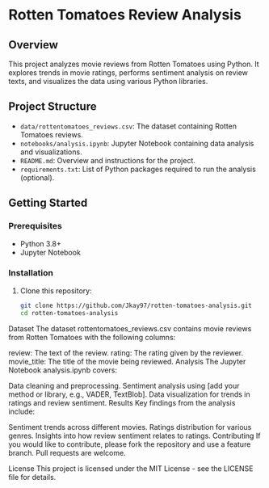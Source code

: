 # Rotten Tomatoes Review Analysis

## Overview
This project analyzes movie reviews from Rotten Tomatoes using Python. It explores trends in movie ratings, performs sentiment analysis on review texts, and visualizes the data using various Python libraries.

## Project Structure
- `data/rottentomatoes_reviews.csv`: The dataset containing Rotten Tomatoes reviews.
- `notebooks/analysis.ipynb`: Jupyter Notebook containing data analysis and visualizations.
- `README.md`: Overview and instructions for the project.
- `requirements.txt`: List of Python packages required to run the analysis (optional).

## Getting Started

### Prerequisites
- Python 3.8+
- Jupyter Notebook

### Installation
1. Clone this repository:
   ```bash
   git clone https://github.com/Jkay97/rotten-tomatoes-analysis.git
   cd rotten-tomatoes-analysis

Dataset
The dataset rottentomatoes_reviews.csv contains movie reviews from Rotten Tomatoes with the following columns:

review: The text of the review.
rating: The rating given by the reviewer.
movie_title: The title of the movie being reviewed.
Analysis
The Jupyter Notebook analysis.ipynb covers:

Data cleaning and preprocessing.
Sentiment analysis using [add your method or library, e.g., VADER, TextBlob].
Data visualization for trends in ratings and review sentiment.
Results
Key findings from the analysis include:

Sentiment trends across different movies.
Ratings distribution for various genres.
Insights into how review sentiment relates to ratings.
Contributing
If you would like to contribute, please fork the repository and use a feature branch. Pull requests are welcome.

License
This project is licensed under the MIT License - see the LICENSE file for details.
